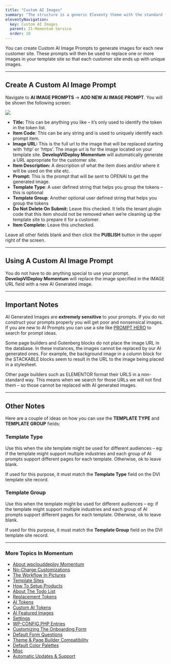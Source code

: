 ```yaml
---
title: "Custom AI Images"
summary: "The structure is a generic Eleventy theme with the standard folder and file names."
eleventyNavigation:
  key: Custom AI Images
  parent: 21-Momentum Service
  order: 10
---
```

You can create Custom AI Image Prompts to generate images for each new customer site. These prompts will then be used to replace one or more images in your template site so that each customer site ends up with unique images.

- - -

## Create A Custom AI Image Prompt

Navigate to **AI IMAGE PROMPTS** → **ADD NEW AI IMAGE PROMPT**. You will be shown the following screen:

[![](https://web.archive.org/web/20240420001544im_/https://wpclouddeploy.com/wp-content/uploads/2024/01/wpcd-momentum-custom-ai-image-tokens-01.png)](https://web.archive.org/web/20240420001544/https://wpclouddeploy.com/wp-content/uploads/2024/01/wpcd-momentum-custom-ai-image-tokens-01.png)

*   **Title:** This can be anything you like – it’s only used to identify the token in the token list.
*   **Item Code**: This can be any string and is used to uniquely identify each prompt item.
*   **Image URL:** This is the full url to the image that will be replaced starting with ‘http’ or ‘https’. The image url is for the image located on your template site. **DevelopVIDeploy Momentum** will automatically generate a URL appropriate for the customer site.
*   **Item Description:** A description of what the item does and/or where it will be used on the site etc.
*   **Prompt:** This is the prompt that will be sent to OPENAI to get the generated image.
*   **Template Type**: A user defined string that helps you group the tokens – this is optional
*   **Template Group**: Another optional user defined string that helps you group the tokens
*   **Do Not Delete On Submit:** Leave this checked. It tells the tenant plugin code that this item should not be removed when we’re cleaning up the template site to prepare it for a customer.
*   **Item Complete:** Leave this unchecked.

Leave all other fields blank and then click the **PUBLISH** button in the upper right of the screen.

- - -

## Using A Custom AI Image Prompt

You do not have to do anything special to use your prompt. **DevelopVIDeploy Momentum** will replace the image specified in the IMAGE URL field with a new AI Generated image.

- - -

## Important Notes

AI Generated Images are **extremely sensitive** to your prompts. If you do not construct your prompts properly you will get poor and nonsensical images. If you are new to AI Prompts you can use a site like [PROMPT HERO](https://web.archive.org/web/20240420001544/https://prompthero.com/) to search for prompt ideas.

Some page builders and Gutenberg blocks do not place the image URL in the database. In these instances, the images cannot be replaced by our AI generated ones. For example, the background image in a column block for the STACKABLE blocks seem to result in the URL to the image being placed in a stylesheet.

Other page builders such as ELEMENTOR format their URLS in a non-standard way. This means when we search for those URLs we will not find them – so those cannot be replaced with AI generated images.

- - -

## Other Notes

Here are a couple of ideas on how you can use the **TEMPLATE TYPE** and **TEMPLATE GROUP** fields:

### Template Type

Use this when the site template might be used for different audiences – eg: if the template might support multiple industries and each group of AI prompts support different pages for each template. Otherwise, ok to leave blank.

If used for this purpose, it must match the **Template Type** field on the DVI template site record.

### Template Group

Use this when the template might be used for different audiences – eg: if the template might support multiple industries and each group of AI prompts support different pages for each template. Otherwise, ok to leave blank.

If used for this purpose, it must match the **Template Group** field on the DVI template site record.

- - -

### More Topics In Momentum

*   [About wpclouddeploy Momentum](https://web.archive.org/web/20240420001544/https://wpclouddeploy.com/documentation/momentum/about-wpclouddeploy-momentum/)
*   [No-Charge Customizations](https://web.archive.org/web/20240420001544/https://wpclouddeploy.com/documentation/momentum/no-charge-customizations/)
*   [The Workflow In Pictures](https://web.archive.org/web/20240420001544/https://wpclouddeploy.com/documentation/momentum/the-workflow-in-pictures/)
*   [Template Sites](https://web.archive.org/web/20240420001544/https://wpclouddeploy.com/documentation/momentum/template-sites/)
*   [How To Setup Products](https://web.archive.org/web/20240420001544/https://wpclouddeploy.com/documentation/momentum/how-to-setup-products/)
*   [About The Todo List](https://web.archive.org/web/20240420001544/https://wpclouddeploy.com/documentation/momentum/about-the-todo-list/)
*   [Replacement Tokens](https://web.archive.org/web/20240420001544/https://wpclouddeploy.com/documentation/momentum/tokens/)
*   [AI Tokens](https://web.archive.org/web/20240420001544/https://wpclouddeploy.com/documentation/momentum/ai-tokens/)
*   [Custom AI Tokens](https://web.archive.org/web/20240420001544/https://wpclouddeploy.com/documentation/momentum/custom-ai-tokens/)
*   [AI Featured Images](https://web.archive.org/web/20240420001544/https://wpclouddeploy.com/documentation/momentum/ai-featured-images/)
*   [Settings](https://web.archive.org/web/20240420001544/https://wpclouddeploy.com/documentation/momentum/settings/)
*   [WP-CONFIG.PHP Entries](https://web.archive.org/web/20240420001544/https://wpclouddeploy.com/documentation/momentum/wp-config-php-entries/)
*   [Customizing The Onboarding Form](https://web.archive.org/web/20240420001544/https://wpclouddeploy.com/documentation/momentum/customizing-the-onboarding-form/)
*   [Default Form Questions](https://web.archive.org/web/20240420001544/https://wpclouddeploy.com/documentation/momentum/default-form-questions/)
*   [Theme & Page Builder Compatibility](https://web.archive.org/web/20240420001544/https://wpclouddeploy.com/documentation/momentum/theme-page-builder-compatibility/)
*   [Default Color Palettes](https://web.archive.org/web/20240420001544/https://wpclouddeploy.com/documentation/momentum/default-color-palettes/)
*   [Misc](https://web.archive.org/web/20240420001544/https://wpclouddeploy.com/documentation/momentum/misc/)
*   [Automatic Updates & Support](https://web.archive.org/web/20240420001544/https://wpclouddeploy.com/documentation/momentum/automatic-updates-support/)
